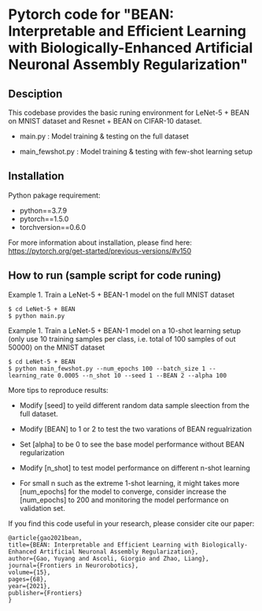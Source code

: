 
# Pytorch code for "BEAN: Interpretable and Efficient Learning with Biologically-Enhanced Artificial Neuronal Assembly Regularization"

## Desciption

This codebase provides the basic runing environment for LeNet-5 + BEAN on MNIST dataset and Resnet + BEAN on CIFAR-10 dataset.

* main.py : Model training & testing on the full dataset

* main_fewshot.py : Model training & testing with few-shot learning setup

##  Installation

Python pakage requirement:
- python==3.7.9
- pytorch==1.5.0 
- torchversion==0.6.0

For more information about installation, please find here:
https://pytorch.org/get-started/previous-versions/#v150

## How to run (sample script for code runing)

Example 1. Train a LeNet-5 + BEAN-1 model on the full MNIST dataset

    $ cd LeNet-5 + BEAN
    $ python main.py

Example 1. Train a LeNet-5 + BEAN-1 model on a 10-shot learning setup (only use 10 training samples per class, i.e. total of 100 samples of out 50000) on the MNIST dataset

    $ cd LeNet-5 + BEAN
    $ python main_fewshot.py --num_epochs 100 --batch_size 1 --learning_rate 0.0005 --n_shot 10 --seed 1 --BEAN 2 --alpha 100

More tips to reproduce results:

- Modify [seed] to yeild different random data sample sleection from the full dataset.

- Modify [BEAN] to 1 or 2 to test the two varations of BEAN regualrization
- Set [alpha] to be 0 to see the base model performance without BEAN regularization

- Modify [n_shot] to test model performance on different n-shot learning

- For small n such as the extreme 1-shot learning, it might takes more [num_epochs] for the model to converge, consider increase the [num_epochs] to 200 and monitoring the model performance on validation set. 

If you find this code useful in your research, please consider cite our paper:

    @article{gao2021bean,
    title={BEAN: Interpretable and Efficient Learning with Biologically-Enhanced Artificial Neuronal Assembly Regularization},
    author={Gao, Yuyang and Ascoli, Giorgio and Zhao, Liang},
    journal={Frontiers in Neurorobotics},
    volume={15},
    pages={68},
    year={2021},
    publisher={Frontiers}
    }
